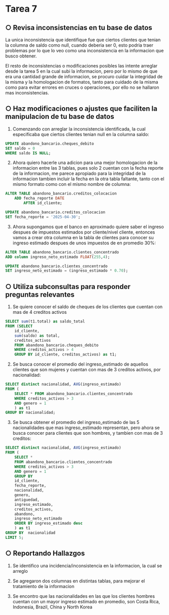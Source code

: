# Tarea 7
## ○ Revisa inconsistencias en tu base de datos

La unica inconsistencia que identifique fue que ciertos clientes que tenian la columna de saldo como null, cuando deberia ser 0, esto podria traer problemas por lo que lo veo como una inconsistencia en la informacion que busco obtener.

El resto de inconsistencias o modificaciones posibles las intente arreglar desde la tarea 5 en la cual subi la informacion, pero por lo mismo de que era una cantidad grande de informacion, se procuro cuidar la integridad de la misma y la homologacion de formatos, tanto para cuidado de la misma como para evitar errores en cruces o operaciones, por ello no se hallaron mas inconsistencias.

## ○ Haz modificaciones o ajustes que faciliten la manipulacion de tu base de datos

1. Comenzando con arreglar la inconsistencia identificada, la cual especificaba que ciertos clientes tenian null en la columna saldo:

```sql
UPDATE abandono_bancario.cheques_debito
SET saldo = 0
WHERE saldo IS NULL;
```

2. Ahora quiero hacerle una adicion para una mejor homologacion de la informacion entre las 3 tablas, pues solo 2 cuentan con la fecha reporte de la informacion, me parece apropiado para la integridad de la informacion tambien incluir la fecha en la otra tabla faltante, tanto con el mismo formato como con el mismo nombre de columna:

```sql
ALTER TABLE abandono_bancario.creditos_colocacion
	ADD fecha_reporte DATE
		AFTER id_cliente;

UPDATE abandono_bancario.creditos_colocacion
SET fecha_reporte = '2025-04-30';
```

3. Ahora supongamos que el banco en aproximado quiere saber el ingreso despues de impuestos estimados por cliente/nivel cliente, entonces vamos a crear otra columna en la tabla de clientes para conocer su ingreso estimado despues de unos impuestos de en promedio 30%:

```sql
ALTER TABLE abandono_bancario.clientes_concentrado 
ADD column ingreso_neto_estimado FLOAT(255,4);

UPDATE abandono_bancario.clientes_concentrado 
SET ingreso_neto_estimado = (ingreso_estimado * 0.70);
```

## ○ Utiliza subconsultas para responder preguntas relevantes

1. Se quiere conocer el saldo de cheques de los clientes que cuentan con mas de 4 creditos activos

```sql
SELECT sum(t1.total) as saldo_total
FROM (SELECT 
    id_cliente,
    sum(saldo) as total,
    creditos_activos
    FROM abandono_bancario.cheques_debito
    WHERE creditos_activos > 4
    GROUP BY id_cliente, creditos_activos) as t1;

```

2. Se busca conocer el promedio del ingreso_estimado de aquellos clientes que son mujeres y cuentan con mas de 3 creditos activos, por nacionalidad:

```sql
SELECT distinct nacionalidad, AVG(ingreso_estimado)
FROM (
	SELECT * FROM abandono_bancario.clientes_concentrado
	WHERE creditos_activos > 3 
	AND genero = 1
	) as t1
GROUP BY nacionalidad;

```

3. Se busca obtener el promedio del ingreso_estimado de las 5 nacionalidades que mas ingreso_estimado representan, pero ahora se busca conocer para clientes que son hombres, y tambien con mas de 3 creditos:

```sql
SELECT distinct nacionalidad, AVG(ingreso_estimado)
FROM (
	SELECT *
	FROM abandono_bancario.clientes_concentrado
	WHERE creditos_activos > 3 
	AND genero = 1
	GROUP BY 
	id_cliente,
	fecha_reporte,
	nacionalidad,
	genero,
	antiguedad,
	ingreso_estimado,
	creditos_activos,
	abandono,
	ingreso_neto_estimado
	ORDER BY ingreso_estimado desc
	) as t1
GROUP BY  nacionalidad
LIMIT 5;
```


## ○ Reportando Hallazgos
1. Se identifico una incidencia/inconsistencia en la informacion, la cual se arreglo

2. Se agregaron dos columnas en distintas tablas, para mejorar el tratamiento de la informacion

3. Se encontro que las nacionalidades en las que los clientes hombres cuentan con un mayor ingreso estimado en promedio, son Costa Rica, Indonesia, Brazil, China y North Korea